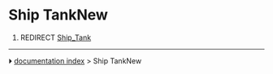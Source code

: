 # Ship TankNew
1.  REDIRECT [Ship_Tank](Ship_Tank.md)



---
⏵ [documentation index](../README.md) > Ship TankNew
